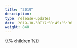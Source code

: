 ```yaml
---
title: "2019"
description:
type: release-updates
date: 2019-10-30T17:50:45+05:30
weight: 840
---
```

{{% children %}}